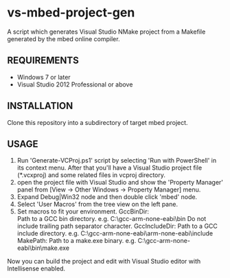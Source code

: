 vs-mbed-project-gen
====================

A script which generates Visual Studio NMake project from a Makefile generated by the mbed online compiler.

REQUIREMENTS
-------------

* Windows 7 or later
* Visual Studio 2012 Professional or above

INSTALLATION
-------------
Clone this repository into a subdirectory of target mbed project.

USAGE
------
1. Run 'Generate-VCProj.ps1' script by selecting 'Run with PowerShell' in its context menu.
After that you'll have a Visual Studio project file (*.vcxproj) and some related files in vcproj directory.
2. open the project file with Visual Studio and show the 'Property Manager' panel from [View -> Other Windows -> Property Manager] menu.
3. Expand Debug|Win32 node and then double click 'mbed' node.
4. Select 'User Macros' from the tree view on the left pane.
5. Set macros to fit your environment.
	GccBinDir:	
		Path to a GCC bin directory. e.g. C:\gcc-arm-none-eabi\bin
		Do not include trailing path separator character.
	GccIncludeDir:
		Path to a GCC include directory. e.g. C:\gcc-arm-none-eabi\arm-none-eabi\include
	MakePath:
		Path to a make.exe binary. e.g. C:\gcc-arm-none-eabi\bin\make.exe

Now you can build the project and edit with Visual Studio editor with Intellisense enabled.

